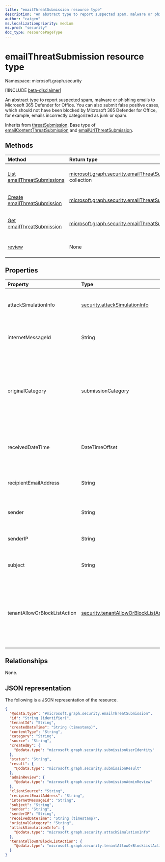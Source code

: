 ```yaml
---
title: "emailThreatSubmission resource type"
description: "An abstract type to report suspected spam, malware or phishing emails to Microsoft 365 Defender for Office."
author: "caigen"
ms.localizationpriority: medium
ms.prod: "security"
doc_type: resourcePageType
---
```


# emailThreatSubmission resource type

Namespace: microsoft.graph.security

[!INCLUDE [beta-disclaimer](../../includes/beta-disclaimer.md)]

An abstract type to report suspected spam, malware or phishing emails to Microsoft 365 Defender for Office. You can also submit false positive cases, which should not have been blocked by Microsoft 365 Defender for Office, for example, emails incorrectly categorized as junk or spam.

Inherits from [threatSubmission](../resources/security-threatsubmission.md). Base type of [emailContentThreatSubmission](../resources/security-emailcontentthreatsubmission.md) and [emailUrlThreatSubmission](../resources/security-emailurlthreatsubmission.md).

## Methods
|Method|Return type|Description|
|:---|:---|:---|
|[List emailThreatSubmissions](../api/security-emailthreatsubmission-list.md)|[microsoft.graph.security.emailThreatSubmission](../resources/security-emailthreatsubmission.md) collection|Get a list of the [emailThreatSubmission](../resources/security-emailthreatsubmission.md) objects and their properties.|
|[Create emailThreatSubmission](../api/security-emailthreatsubmission-post-emailthreats.md)|[microsoft.graph.security.emailThreatSubmission](../resources/security-emailthreatsubmission.md)|Create a new [emailThreatSubmission](../resources/security-emailthreatsubmission.md) object.|
|[Get emailThreatSubmission](../api/security-emailthreatsubmission-get.md)|[microsoft.graph.security.emailThreatSubmission](../resources/security-emailthreatsubmission.md)|Read the properties and relationships of an [emailThreatSubmission](../resources/security-emailthreatsubmission.md) object.|
|[review](../api/security-emailthreatsubmission-review.md)|None|Review threat submission from end user by administrator.|

## Properties
| Property                     | Type                         | Description                                                                                            |
|:-----------------------------|:-----------------------------|:-------------------------------------------------------------------------------------------------------|
| attackSimulationInfo         | [security.attackSimulationInfo](../resources/security-attacksimulationinfo.md) | If the email is phishing simulation, the field will not be null.|
| internetMessageId            | String                       | The internet message id of the submitted email.                                                       |
| originalCategory             | submissionCategory           | The category of the submission. The possible values are: `notJunk`, `spam`, `phishing` and `malware`. |
| receivedDateTime             | DateTimeOffset               | The received date time of the submitted email.                                                        | 
| recipientEmailAddress        | String                       | The email recipient smtp address string.                                                              |
| sender                       | String                       | The sender of the submitted email.                                                                    | 
| senderIP                     | String                       | The sender IP of the submitted email.                                                                 |
| subject                      | String                       | The subject of the submitted email.                                                                   |
| tenantAllowOrBlockListAction | [security.tenantAllowOrBlockListAction](../resources/security-tenantalloworblocklistaction.md) | Used to auto add urls, attachments and senders of the email threat submission into tenant allow block list. |

## Relationships
None.

## JSON representation
The following is a JSON representation of the resource.
<!-- {
  "blockType": "resource",
  "keyProperty": "id",
  "@odata.type": "microsoft.graph.security.emailThreatSubmission",
  "baseType": "microsoft.graph.security.threatSubmission",
  "openType": false
}
-->
``` json
{
  "@odata.type": "#microsoft.graph.security.emailThreatSubmission",
  "id": "String (identifier)",
  "tenantId": "String",
  "createdDateTime": "String (timestamp)",
  "contentType": "String",
  "category": "String",
  "source": "String",
  "createdBy": {
    "@odata.type": "microsoft.graph.security.submissionUserIdentity"
  },
  "status": "String",
  "result": {
    "@odata.type": "microsoft.graph.security.submissionResult"
  },
  "adminReview": {
    "@odata.type": "microsoft.graph.security.submissionAdminReview"
  },
  "clientSource": "String",
  "recipientEmailAddress": "String",
  "internetMessageId": "String",
  "subject": "String",
  "sender": "String",
  "senderIP": "String",
  "receivedDateTime": "String (timestamp)",
  "originalCategory": "String",
  "attackSimulationInfo": {
    "@odata.type": "microsoft.graph.security.attackSimulationInfo"
  },
  "tenantAllowOrBlockListAction": {
    "@odata.type": "microsoft.graph.security.tenantAllowOrBlockListAction"
  }
}
```


